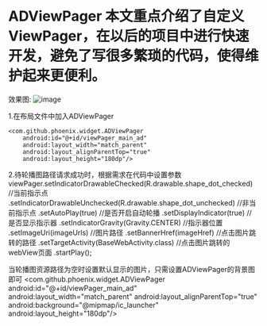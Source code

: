 # ADViewPager 本文重点介绍了自定义ViewPager，在以后的项目中进行快速开发，避免了写很多繁琐的代码，使得维护起来更便利。
效果图:
![image](https://github.com/GitPhoenix/ADViewPager/blob/master/screen/screen.gif)

1.在布局文件中加入ADViewPager
        <?xml version="1.0" encoding="utf-8"?>
<RelativeLayout
    xmlns:android="http://schemas.android.com/apk/res/android"
    xmlns:tools="http://schemas.android.com/tools"
    android:layout_width="match_parent"
    android:layout_height="match_parent"
    tools:context="com.github.phoenix.activitiy.MainActivity">

    <com.github.phoenix.widget.ADViewPager
        android:id="@+id/viewPager_main_ad"
        android:layout_width="match_parent"
        android:layout_alignParentTop="true"
        android:layout_height="180dp"/>

</RelativeLayout>

2.待轮播图路径请求成功时，根据需求在代码中设置参数
        viewPager.setIndicatorDrawableChecked(R.drawable.shape_dot_checked) //当前指示点
                .setIndicatorDrawableUnchecked(R.drawable.shape_dot_unchecked) //非当前指示点
                .setAutoPlay(true) //是否开启自动轮播
                .setDisplayIndicator(true) //是否显示指示器
                .setIndicatorGravity(Gravity.CENTER) //指示器位置
                .setImageUri(imageUrls)  //图片路径
                .setBannerHref(imageHref)  //点击图片跳转的路径
                .setTargetActivity(BaseWebActivity.class)  //点击图片跳转的webView页面
                .startPlay();
                
当轮播图资源路径为空时设置默认显示的图片，只需设置ADViewPager的背景图即可
        <com.github.phoenix.widget.ADViewPager
        android:id="@+id/viewPager_main_ad"
        android:layout_width="match_parent"
        android:layout_alignParentTop="true"
        android:background="@mipmap/ic_launcher"
        android:layout_height="180dp"/>
